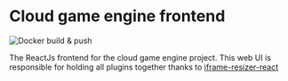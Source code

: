 # Cloud game engine frontend

![Docker build & push](https://github.com/Mangiang/cloud-game-engine-frontend/workflows/Docker%20build%20&%20push/badge.svg)

The ReactJs frontend for the cloud game engine project.
This web UI is responsible for holding all plugins together thanks to [iframe-resizer-react](https://github.com/davidjbradshaw/iframe-resizer-react)
